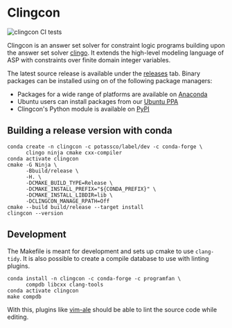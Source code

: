 # Clingcon

![clingcon CI tests](https://github.com/potassco/clingcon/workflows/tests/badge.svg)

Clingcon is an answer set solver for constraint logic programs building upon
the answer set solver [clingo]. It extends the high-level modeling language of
ASP with constraints over finite domain integer variables.

The latest source release is available under the [releases][release] tab.
Binary packages can be installed using on of the following package managers:

- Packages for a wide range of platforms are available on [Anaconda][conda]
- Ubuntu users can install packages from our [Ubuntu PPA][ubuntu]
- Clingcon's Python module is available on [PyPI][pypi]

## Building a release version with conda

    conda create -n clingcon -c potassco/label/dev -c conda-forge \
          clingo ninja cmake cxx-compiler
    conda activate clingcon
    cmake -G Ninja \
          -Bbuild/release \
          -H. \
          -DCMAKE_BUILD_TYPE=Release \
          -DCMAKE_INSTALL_PREFIX="${CONDA_PREFIX}" \
          -DCMAKE_INSTALL_LIBDIR=lib \
          -DCLINGCON_MANAGE_RPATH=Off
    cmake --build build/release --target install
    clingcon --version

## Development

The Makefile is meant for development and sets up cmake to use `clang-tidy`. It
is also possible to create a compile database to use with linting plugins.

    conda install -n clingcon -c conda-forge -c programfan \
          compdb libcxx clang-tools
    conda activate clingcon
    make compdb

With this, plugins like [vim-ale] should be able to lint the source code while
editing.

[vim-ale]: https://github.com/dense-analysis/ale/
[release]: https://github.com/potassco/clingcon/releases/
[clingo]: https://github.com/potassco/clingo/
[conda]: https://anaconda.org/conda-forge/clingcon/
[pypi]: https://pypi.org/project/clingcon/
[ubuntu]: https://launchpad.net/~potassco/
